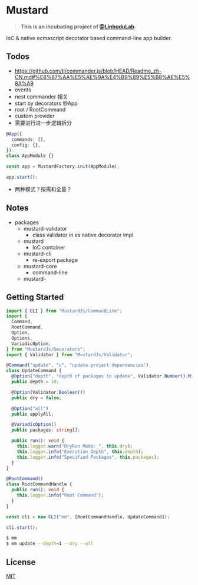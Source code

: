 # Mustard

> **This is an incubating project of [@LinbuduLab](https://github.com/LinbuduLab).**

IoC &amp; native ecmascript decotator based command-line app builder.

## Todos

- https://github.com/tj/commander.js/blob/HEAD/Readme_zh-CN.md#%E8%87%AA%E5%AE%9A%E4%B9%89%E5%B8%AE%E5%8A%A9
- events
- nest commander 相关
- start by decorators @App
- root / RootCommand
- custom provider
- 需要进行进一步逻辑拆分

```typescript
@App({
  commands: [],
  config: {},
})
class AppModule {}

const app = MustardFactory.init(AppModule);

app.start();
```

- 两种模式？按需和全量？

## Notes

- packages
  - mustard-validator
    - class validator in es native decorator impl
  - mustard
    - IoC container
  - mustard-cli
    - re-export package
  - mustard-core
    - command-line
  - mustard-

## Getting Started

```typescript
import { CLI } from "MustardJs/CommandLine";
import {
  Command,
  RootCommand,
  Option,
  Options,
  VariadicOption,
} from "MustardJs/Decorators";
import { Validator } from "MustardJs/Validator";

@Command("update", "u", "update project dependencies")
class UpdateCommand {
  @Option("depth", "depth of packages to update", Validator.Number().Min(1))
  public depth = 10;

  @Option(Validator.Boolean())
  public dry = false;

  @Option("all")
  public applyAll;

  @VariadicOption()
  public packages: string[];

  public run(): void {
    this.logger.warn("DryRun Mode: ", this.dry);
    this.logger.info("Execution Depth", this.depth);
    this.logger.info("Specified Packages", this.packages);
  }
}

@RootCommand()
class RootCommandHandle {
  public run(): void {
    this.logger.info("Root Command");
  }
}

const cli = new CLI("mm", [RootCommandHandle, UpdateCommand]);

cli.start();
```

```bash
$ mm
$ mm update --depth=1 --dry --all
```

## License

[MIT](LICENSE)
